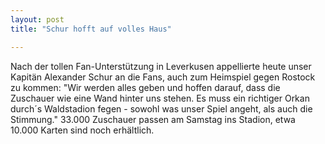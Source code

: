 ```yaml
---
layout: post
title: "Schur hofft auf volles Haus"

---
```


Nach der tollen Fan-Unterstützung in Leverkusen appellierte heute unser Kapitän Alexander Schur an die Fans, auch zum Heimspiel gegen Rostock zu kommen: "Wir werden alles geben und hoffen darauf, dass die Zuschauer wie eine Wand hinter uns stehen. Es muss ein richtiger Orkan durch´s Waldstadion fegen - sowohl was unser Spiel angeht, als auch die Stimmung." 33.000 Zuschauer passen am Samstag ins Stadion, etwa 10.000 Karten sind noch erhältlich.


